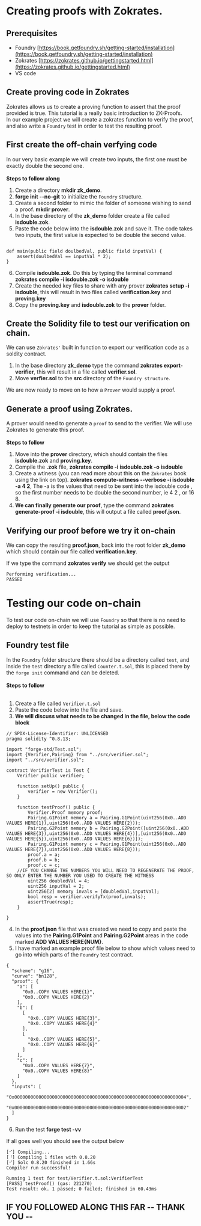# Creating proofs with Zokrates.
## Prerequisites
- Foundry [https://book.getfoundry.sh/getting-started/installation](https://book.getfoundry.sh/getting-started/installation)
- Zokrates [https://zokrates.github.io/gettingstarted.html](https://zokrates.github.io/gettingstarted.html)
- VS code

## Create proving code in Zokrates
Zokrates allows us to create a proving function to assert that the proof provided is true.
This tutorial is a really basic introduction to ZK-Proofs.<br>
In our example project we will create a zokrates function to verify the proof, and also write a `Foundry` test in order to test the resulting proof.
## First create the off-chain verfying code
In our very basic example we will create two inputs, the first one must be exactly double the second one.<br><br>
**Steps to follow along**<br>
1. Create a directory **mkdir zk_demo**.
2. **forge init --no-git** to initialize the `Foundry` structure.
3. Create a second folder to mimic the folder of someone wishing to send a proof. **mkdir prover**.
4. In the base directory of the **zk_demo** folder create a file called **isdouble.zok**.
5. Paste the code below into the **isdouble.zok** and save it. The code takes two inputs, the first value is expected to be double the second value.
```

def main(public field doulbedVal, public field inputVal) {
	assert(doulbedVal == inputVal * 2);
}
```
6. Compile **isdouble.zok**. Do this by typing the terminal command **zokrates compile -i isdouble.zok -o isdouble**
7. Create the needed key files to share with any prover **zokrates setup -i isdouble**, this will result in two files called **verification.key** and **proving.key**
8. Copy the **proving.key** and **isdouble.zok** to the **prover** folder.

## Create the Solidity file to test our verification on chain.
We can use `Zokrates'` built in function to export our verification code as a soldity contract.
1. In the base directory **zk_demo** type the command **zokrates export-verifier**, this will result in a file called **verifier.sol**.
2. Move **verfier.sol** to the **src** directory of the `Foundry structure`.

We are now ready to move on to how a `Prover` would supply a proof.

## Generate a proof using Zokrates.
A prover would need to generate a `proof` to send to the verifier. We will use Zokrates to generate this proof.<br><br>
**Steps to follow**<br>
1. Move into the **prover** directory, which should contain the files **isdouble.zok** and **proving.key**.
2. Compile the **.zok** file, **zokrates compile -i isdouble.zok -o isdouble**
3. Create a wtiness (you can read more about this on the `Zokrates` book using the link on top). **zokrates compute-witness --verbose -i isdouble -a 4 2**, The -a is the values that need to be sent into the isdouble code , so the first number needs to be double the second number, ie 4 2 , or 16 8.
4. **We can finally generate our proof**, type the command **zokrates generate-proof -i isdouble**, this will output a file called **proof.json**.

## Verifying our proof before we try it on-chain
We can copy the resulting **proof.json**, back into the root folder **zk_demo** which should contain our file called **verification.key**.

If we type the command **zokrates verify** we should get the output
```text
Performing verification...
PASSED
```
# Testing our code on-chain
To test our code on-chain we will use `Foundry` so that there is no need to deploy to testnets in order to keep the tutorial as simple as possible.

## Foundry test file
In the `Foundry` folder structure there should be a directory called `test`, and inside the `test` directory a file called `Counter.t.sol`, this is placed there by the `forge init` command and can be deleted.<br><br>
**Steps to follow**<br><br>
1. Create a file called `Verifier.t.sol`
2. Paste the code below into the file and save.
3. **We will discuss what needs to be changed in the file, below the code block**

```solidity
// SPDX-License-Identifier: UNLICENSED
pragma solidity ^0.8.13;

import "forge-std/Test.sol";
import {Verifier,Pairing} from "../src/verifier.sol";
import "../src/verifier.sol";

contract VerifierTest is Test {
    Verifier public verifier;

    function setUp() public {
        verifier = new Verifier();
    }

    function testProof() public {
        Verifier.Proof memory proof;
        Pairing.G1Point memory a = Pairing.G1Point(uint256(0x0..ADD VALUES HERE{1}),uint256(0x0..ADD VALUES HERE{2}));
        Pairing.G2Point memory b = Pairing.G2Point([uint256(0x0..ADD VALUES HERE{3}),uint256(0x0..ADD VALUES HERE{4})],[uint256(0x0..ADD VALUES HERE{5}),uint256(0x0..ADD VALUES HERE{6})]);
        Pairing.G1Point memory c = Pairing.G1Point(uint256(0x0..ADD VALUES HERE{7}),uint256(0x0..ADD VALUES HERE{8}));
        proof.a = a;
        proof.b = b;
        proof.c = c;
	//IF YOU CHANGE THE NUMBERS YOU WILL NEED TO REGENERATE THE PROOF, SO ONLY ENTER THE NUMBER YOU USED TO CREATE THE WITNESS
        uint256 doubledVal = 4;
        uint256 inputVal = 2;
        uint256[2] memory invals = [doubledVal,inputVal];
        bool resp = verifier.verifyTx(proof,invals);
        assertTrue(resp);
    }

}
```
4. In the **proof.json** file that was created we need to copy and paste the values into the **Pairing.G1Point** and **Pairing.G2Point** areas in the code marked **ADD VALUES HERE{NUM}**.
5. I have marked an example proof file below to show which values need to go into which parts of the `Foundry` test contract.

```text
{
  "scheme": "g16",
  "curve": "bn128",
  "proof": {
    "a": [
      "0x0..COPY VALUES HERE{1}",
      "0x0..COPY VALUES HERE{2}"
    ],
    "b": [
      [
        "0x0..COPY VALUES HERE{3}",
        "0x0..COPY VALUES HERE{4}"
      ],
      [
        "0x0..COPY VALUES HERE{5}",
        "0x0..COPY VALUES HERE{6}"
      ]
    ],
    "c": [
      "0x0..COPY VALUES HERE{7}",
      "0x0..COPY VALUES HERE{8}"
    ]
  },
  "inputs": [
    "0x0000000000000000000000000000000000000000000000000000000000000004",
    "0x0000000000000000000000000000000000000000000000000000000000000002"
  ]
}
```

6. Run the test **forge test -vv**

If all goes well you should see the output below
```
[⠊] Compiling...
[⠘] Compiling 1 files with 0.8.20
[⠊] Solc 0.8.20 finished in 1.66s
Compiler run successful!

Running 1 test for test/Verifier.t.sol:VerifierTest
[PASS] testProof() (gas: 221270)
Test result: ok. 1 passed; 0 failed; finished in 60.43ms
```

## IF YOU FOLLOWED ALONG THIS FAR -- THANK YOU --
